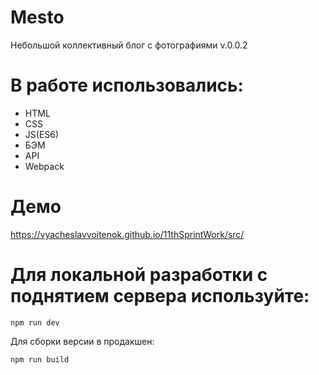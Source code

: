 # Mesto

Небольшой коллективный блог с фотографиями
v.0.0.2

# В работе использовались:
- HTML 
- CSS 
- JS(ES6)
- БЭМ
- API
- Webpack

# Демо
https://vyacheslavvoitenok.github.io/11thSprintWork/src/


# Для локальной разработки с поднятием сервера используйте:

```
npm run dev
```

Для сборки версии в продакшен:

```
npm run build
```
